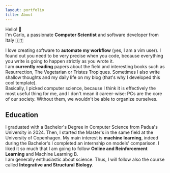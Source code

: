 ```yaml
--- 
layout: portfolio
title: About 
---
```


Hello! 👋  
I'm Carlo, a passionate **Computer Scientist** and software developer from
Italy &#x1f1ee;&#x1f1f9;  

I love creating software to **automate my workflow** (yes, I am a vim user). 
I found out you need to be very precise when you code, because everything you 
write is going to happen strictly as you wrote it.  
I am **currently reading** papers about the field and interesting books such as
Resurrection, The Vegetarian or Tristes Tropiques. Sometimes I also write
shallow thoughts and my daily life on my blog (that's why I developed this
cool template).  
Basically, I picked computer science, because I think it is effectively the most
useful thing for me, and I don't mean it career-wise: PCs are the core of
our society. Without them, we wouldn't be able to organize ourselves.

## Education

I graduated with a Bachelor's Degree in Computer Science from Padua's University
in 2024. Then, I started the Master's in the same field at the University of 
Copenhagen. 
My main interest is **machine learning**, indeed during the Bachelor's I 
completed an internship on models' comparison. 
I liked it so much that I am going to 
follow **Online and Reinforcement Learning** and Machine Learning B.  
I am generally enthusiastic about science. Thus, I will follow also the
course called **Integrative and Structural Biology**.
